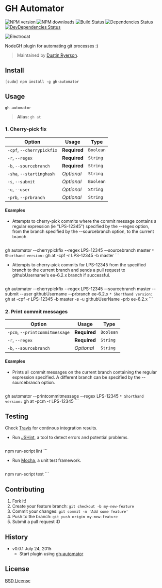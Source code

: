 # GH Automator

[![NPM version](http://img.shields.io/npm/v/gh-boilerplate.svg?style=flat)](http://npmjs.org/gh-automator)
[![NPM downloads](http://img.shields.io/npm/dm/gh-boilerplate.svg?style=flat)](http://npmjs.org/gh-automator)
[![Build Status](http://img.shields.io/travis/node-gh/gh-boilerplate/master.svg?style=flat)](https://travis-ci.org/dustinryerson/gh-automator)
[![Dependencies Status](http://img.shields.io/david/node-gh/gh-boilerplate.svg?style=flat)](https://david-dm.org/node-gh/gh-boilerplate)
[![DevDependencies Status](http://img.shields.io/david/dev/node-gh/gh-boilerplate.svg?style=flat)](https://david-dm.org/node-gh/gh-boilerplate#info=devDependencies)

![Electrocat](https://octodex.github.com/images/electrocat.png)

NodeGH plugin for automating git processes :)

> Maintained by [Dustin Ryerson](https://github.com/dustinryerson).

## Install

```
[sudo] npm install -g gh-automator
```

## Usage

```
gh automator
```

> **Alias:** `gh at`

### 1. Cherry-pick fix

Option             | Usage        | Type
---                | ---          | ---
`-cpf`, `--cherrypickfix`      | **Required** | `Boolean`
`-r`, `--regex` | **Required** | `String`
`-b`, `--sourcebranch` | **Required** | `String`
`-sha`, `--startinghash` | *Optional* | `String`
`-s`, `--submit` | *Optional* | `Boolean`
`-u`, `--user` | *Optional* | `String`
`-prb`, `--prbranch` | *Optional* | `String`

#### Examples

* Attempts to cherry-pick commits where the commit message contains a regular expression (ie "LPS-12345") specified by the --regex option, from the branch specified by the --sourcebranch option, to the current branch.

	```
gh automator --cherrypickfix --regex LPS-12345 --sourcebranch master
	```
	* Shorthand version:
	```
gh at -cpf -r LPS-12345 -b master
	```

* Attempts to cherry-pick commits for LPS-12345 from the specified branch to the current branch and sends a pull request to githubUsername's ee-6.2.x branch if successful.

	```
gh automator --cherrypickfix --regex LPS-12345 --sourcebranch master --submit --user githubUsername --prbranch ee-6.2.x
	```
	* Shorthand version:
	```
gh at -cpf -r LPS-12345 -b master -s -u githubUserName -prb ee-6.2.x
	```

### 2. Print commit messages

Option             | Usage        | Type
---                | ---          | ---
`-pcm`, `--printcommitmessage` | **Required** | `Boolean`
`-r`, `--regex` | **Required** | `String`
`-b`, `--sourcebranch` | *Optional* | `String`

#### Examples

* Prints all commit messages on the current branch containing the regular expression specified. A different branch can be specified by the --sourcebranch option.

	```
gh automator --printcommitmessage --regex LPS-12345
	```
	* Shorthand version:
	```
gh at -pcm -r LPS-12345
	```

## Testing

Check [Travis](https://travis-ci.org/node-gh/gh-boilerplate) for continous integration results.

* Run [JSHint](http://www.jshint.com/), a tool to detect errors and potential problems.

    ```
npm run-script lint
    ```

* Run [Mocha](http://visionmedia.github.io/mocha/), a unit test framework.

    ```
npm run-script test
    ```

## Contributing

1. Fork it!
2. Create your feature branch: `git checkout -b my-new-feature`
3. Commit your changes: `git commit -m 'Add some feature'`
4. Push to the branch: `git push origin my-new-feature`
5. Submit a pull request :D

## History

* v0.0.1 July 24, 2015
	* Start plugin using [gh-automator](https://github.com/dustinryerson/gh-automator)

## License

[BSD License](https://github.com/node-gh/gh/blob/master/LICENSE.md)
